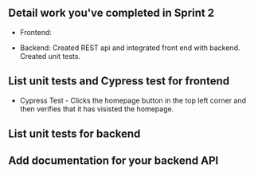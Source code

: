 Detail work you've completed in Sprint 2
---
- Frontend: 

- Backend: Created REST api and integrated front end with backend. Created unit tests. 

List unit tests and Cypress test for frontend
---
- Cypress Test - Clicks the homepage button in the top left corner and then verifies that it has visisted the homepage.


List unit tests for backend
---

Add documentation for your backend API
---